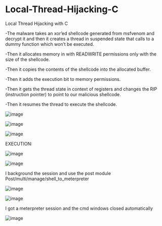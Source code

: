 # Local-Thread-Hijacking-C
Local Thread Hijacking with C


-The malware takes an xor’ed shellcode generated from msfvenom and decrypt it and then it creates a thread in suspended state that calls to a dummy function which won’t be executed.

-Then it allocates memory in with READWRITE permissions only with the size of the shellcode.

-Then it copies the contents of the shellcode into the allocated buffer.

-Then it adds the execution bit to memory permissions.

-Then it gets the thread state in context of registers and changes the RIP (instruction pointer) to point to our malicious shellcode.

-Then it resumes the thread to execute the shellcode.


![image](https://github.com/user-attachments/assets/330f5487-617a-4f59-b4fe-df122c6952d4)


![image](https://github.com/user-attachments/assets/ec92c5d0-af9c-4fcc-9546-5c09c6f8c019)


![image](https://github.com/user-attachments/assets/9767a07f-3d51-4d10-9f8f-8456a687b4c2)


EXECUTION:


![image](https://github.com/user-attachments/assets/2e4e0fc6-4dad-446d-a5ae-372fcd3e3d1b)


![image](https://github.com/user-attachments/assets/f5ad82e8-91d0-4cf9-80cd-b4e0784c1805)


I background the session and use the post module Post/multi/manage/shell_to_meterpreter


![image](https://github.com/user-attachments/assets/3ae12983-d286-4a69-b2c5-425b10568f78)


![image](https://github.com/user-attachments/assets/1711a861-a943-4d07-905b-355ae629a3dd)


I got a meterpreter session and the cmd windows closed automatically


![image](https://github.com/user-attachments/assets/5c7b8afa-4731-44b1-a31b-41b851ac5eb7)
